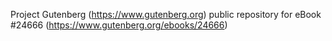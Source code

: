 Project Gutenberg (https://www.gutenberg.org) public repository for eBook #24666 (https://www.gutenberg.org/ebooks/24666)
